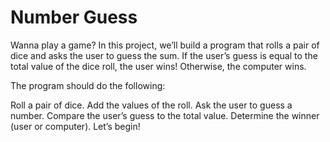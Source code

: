 # Number Guess

Wanna play a game? In this project, we’ll build a program that rolls a pair of dice and asks the user to guess the sum. If the user’s guess is equal to the total value of the dice roll, the user wins! Otherwise, the computer wins.

The program should do the following:

Roll a pair of dice.
Add the values of the roll.
Ask the user to guess a number.
Compare the user’s guess to the total value.
Determine the winner (user or computer).
Let’s begin!
